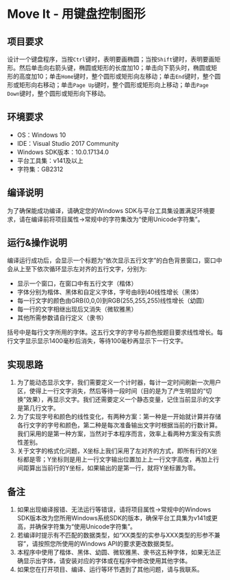 # Move It - 用键盘控制图形

## 项目要求

设计一个键盘程序，当按`Ctrl`键时，表明要画椭圆；当按`Shift`键时，表明要画矩形。然后单击向右箭头键，椭圆或矩形的长度加10；单击向下箭头时，椭圆或矩形的高度加10；单击`Home`键时，整个圆形或矩形向左移动；单击`End`键时，整个圆形或矩形向右移动；单击`Page Up`键时，整个圆形或矩形向上移动；单击`Page Down`键时，整个圆形或矩形向下移动。

## 环境要求

- OS：Windows 10
- IDE：Visual Studio 2017 Community
- Windows SDK版本：10.0.17134.0
- 平台工具集：v141及以上
- 字符集：GB2312

## 编译说明

为了确保能成功编译，请确定您的Windows SDK与平台工具集设置满足环境要求，请在编译前将项目属性->常规中的字符集改为“使用Unicode字符集”。

## 运行&操作说明


编译运行成功后，会显示一个标题为“依次显示五行文字”的白色背景窗口，窗口中会从上至下依次循环显示左对齐的五行文字，分别为:

 - 显示一个窗口，在窗口中有五行文字（楷体）
 - 字体分别为楷体、黑体和自定义字体，字号由8到40线性增长（黑体）
 - 每一行文字的颜色由GRB(0,0,0)到RGB(255,255,255)线性增长（幼圆）
 - 每一行的文字相继出现后又消失（微软雅黑）
 - 其他所需参数请自行定义（隶书）

括号中是每行文字所用的字体。这五行文字的字号与颜色按题目要求线性增长。每行文字显示显示1400毫秒后消失，等待100毫秒再显示下一行文字。

## 实现思路

1. 为了能动态显示文字，我们需要定义一个计时器，每计一定时间刷新一次用户区，使得上一行文字消失，然后等待一段时间（目的是为了产生明显的“切换”效果），再显示文字。我们还需要定义一个静态变量，记住当前显示的文字是第几行文字。
2. 为了实现字号和颜色的线性变化，有两种方案：第一种是一开始就计算并存储各行文字的字号和颜色，第二种是每次准备输出文字时根据当前的行数计算。我们采用的是第一种方案，当然对于本程序而言，效率上看两种方案没有实质性差别。
3. 关于文字的格式化问题，X坐标上我们采用了左对齐的方式，即所有行的X坐标都是零；Y坐标则是用上一行文字输出位置加上上一行文字高度，再加上行间距算出当前行的Y坐标，如果输出的是第一行，就将Y坐标置为零。

## 备注

1. 如果出现编译报错、无法运行等错误，请将项目属性->常规中的Windows SDK版本改为您所用Windows系统SDK的版本，确保平台工具集为v141或更高，并确保字符集为“使用Unicode字符集”。
2. 若编译时提示有不匹配的数据类型，如“XX类型的实参与XXX类型的形参不兼容”，请按照您所使用的Windows API的要求更改数据类型。
3. 本程序中使用了楷体、黑体、幼圆、微软雅黑、隶书这五种字体，如果无法正确显示出字体，请安装对应的字体或在程序中修改使用其他字体。
4. 如果您在打开项目、编译、运行等环节遇到了其他问题，请与我联系。

